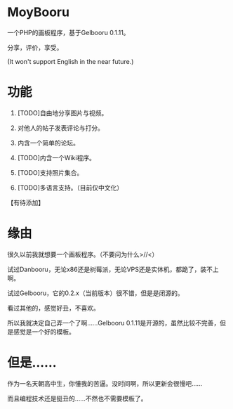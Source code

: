 # MoyBooru
一个PHP的画板程序，基于Gelbooru 0.1.11。

分享，评价，享受。

(It won't support English in the near future.)

# 功能
1. [TODO]自由地分享图片与视频。

2. 对他人的帖子发表评论与打分。

3. 内含一个简单的论坛。

4. [TODO]内含一个Wiki程序。

5. [TODO]支持照片集合。

6. [TODO]多语言支持。（目前仅中文化）

【有待添加】

# 缘由
很久以前我就想要一个画板程序。（不要问为什么>//<）

试过Danbooru，无论x86还是树莓派，无论VPS还是实体机，都跪了，装不上啊。

试过Gelbooru，它的0.2.x（当前版本）很不错，但是是闭源的。

看过其他的，感觉好丑，不喜欢。

所以我就决定自己弄一个了啊……Gelbooru 0.1.11是开源的，虽然比较不完善，但是感觉是一个好的模板。

# 但是……
作为一名天朝高中生，你懂我的苦逼。没时间啊，所以更新会很慢吧……

而且编程技术还是挺丑的……不然也不需要模板了。
